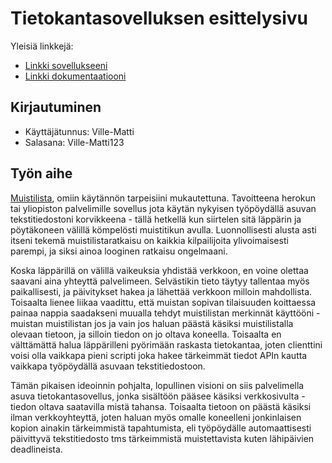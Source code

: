 # Tietokantasovelluksen esittelysivu

Yleisiä linkkejä:

* [Linkki sovellukseeni](http://villtann.users.cs.helsinki.fi/muistilista/)
* [Linkki dokumentaatiooni](https://github.com/Yskinator/Tsoha-Bootstrap/tree/master/doc)

## Kirjautuminen

* Käyttäjätunnus: Ville-Matti
* Salasana: Ville-Matti123

## Työn aihe

 [Muistilista](https://advancedkittenry.github.io/suunnittelu_ja_tyoymparisto/aiheet/Muistilista.html), omiin käytännön tarpeisiini mukautettuna. Tavoitteena herokun tai yliopiston palvelimille sovellus jota käytän nykyisen työpöydällä asuvan tekstitiedostoni korvikkeena - tällä hetkellä kun siirtelen sitä läppärin ja pöytäkoneen välillä kömpelösti muistitikun avulla. Luonnollisesti alusta asti itseni tekemä muistilistaratkaisu on kaikkia kilpailijoita ylivoimaisesti parempi, ja siksi ainoa looginen ratkaisu ongelmaani.
 
 Koska läppärillä on välillä vaikeuksia yhdistää verkkoon, en voine olettaa saavani aina yhteyttä palvelimeen. Selvästikin tieto täytyy tallentaa myös paikallisesti, ja päivitykset hakea ja lähettää verkkoon milloin mahdollista. Toisaalta lienee liikaa vaadittu, että muistan sopivan tilaisuuden koittaessa painaa nappia saadakseni muualla tehdyt muistilistan merkinnät käyttööni - muistan muistilistan jos ja vain jos haluan päästä käsiksi muistilistalla olevaan tietoon, ja silloin tiedon on jo oltava koneella. Toisaalta en välttämättä halua läppärilleni pyörimään raskasta tietokantaa, joten clienttini voisi olla vaikkapa pieni scripti joka hakee tärkeimmät tiedot APIn kautta vaikkapa työpöydällä asuvaan tekstitiedostoon.

Tämän pikaisen ideoinnin pohjalta, lopullinen visioni on siis palvelimella asuva tietokantasovellus, jonka sisältöön pääsee käsiksi verkkosivulta - tiedon oltava saatavilla mistä tahansa. Toisaalta tietoon on päästä käsiksi ilman verkkoyhteyttä, joten haluan myös omalle koneelleni jonkinlaisen kopion ainakin tärkeimmistä tapahtumista, eli työpöydälle automaattisesti päivittyvä tekstitiedosto tms tärkeimmistä muistettavista kuten lähipäivien deadlineista.
